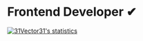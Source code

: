 # Frontend Developer  ✔
[![31Vector31's statistics](https://github-readme-stats.vercel.app/api?username=31Vector31&show_icons=true&theme=tokyonight)](#)


